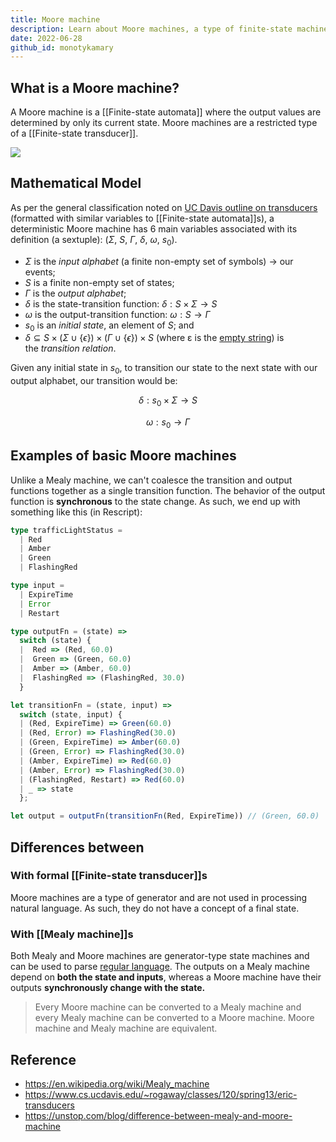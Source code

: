 ```yaml
---
title: Moore machine
description: Learn about Moore machines, a type of finite-state machine where outputs depend only on current states, and explore their differences from Mealy machines and formal definitions.
date: 2022-06-28
github_id: monotykamary
---
```


## What is a Moore machine?

A Moore machine is a [[Finite-state automata]] where the output values are determined by only its current state. Moore machines are a restricted type of a [[Finite-state transducer]].

![](assets/moore-machine_moore_machine.webp)

## Mathematical Model

As per the general classification noted on [UC Davis outline on transducers](https://www.cs.ucdavis.edu/~rogaway/classes/120/spring13/eric-transducers) (formatted with similar variables to [[Finite-state automata]]s), a deterministic Moore machine has 6 main variables associated with its definition (a sextuple): ($\Sigma$, $S$, $\Gamma$, $\delta$, $\omega$, $s_0$).

- $\Sigma$ is the _input alphabet_ (a finite non-empty set of symbols) -> our events;
- $S$ is a finite non-empty set of states;
- $\Gamma$ is the *output alphabet*;
- $\delta$ is the state-transition function: $\delta: S \times \Sigma \rightarrow S$
- $\omega$ is the output-transition function: $\omega: S \rightarrow \Gamma$
- $s_0$ is an _initial state_, an element of $S$; and
- $\delta \subseteq S \times (\Sigma \cup \{\epsilon\}) \times (\Gamma \cup \{\epsilon\}) \times S$ (where ε is the [empty string](https://en.wikipedia.org/wiki/Empty_string "Empty string")) is the *transition relation*.

Given any initial state in $s_0$, to transition our state to the next state with our output alphabet, our transition would be:

$$
\delta: s_0 \times \Sigma \rightarrow S
$$

$$
\omega: s_0 \rightarrow \Gamma
$$

## Examples of basic Moore machines

Unlike a Mealy machine, we can't coalesce the transition and output functions together as a single transition function. The behavior of the output function is **synchronous** to the state change. As such, we end up with something like this (in Rescript):

```typescript
type trafficLightStatus =
  | Red
  | Amber
  | Green
  | FlashingRed

type input =
  | ExpireTime
  | Error
  | Restart

type outputFn = (state) =>
  switch (state) {
  |  Red => (Red, 60.0)
  |  Green => (Green, 60.0)
  |  Amber => (Amber, 60.0)
  |  FlashingRed => (FlashingRed, 30.0)
  }

let transitionFn = (state, input) =>
  switch (state, input) {
  | (Red, ExpireTime) => Green(60.0)
  | (Red, Error) => FlashingRed(30.0)
  | (Green, ExpireTime) => Amber(60.0)
  | (Green, Error) => FlashingRed(30.0)
  | (Amber, ExpireTime) => Red(60.0)
  | (Amber, Error) => FlashingRed(30.0)
  | (FlashingRed, Restart) => Red(60.0)
  | _ => state
  };

let output = outputFn(transitionFn(Red, ExpireTime)) // (Green, 60.0)
```

## Differences between

### With formal [[Finite-state transducer]]s

Moore machines are a type of generator and are not used in processing natural language. As such, they do not have a concept of a final state.

### With [[Mealy machine]]s

Both Mealy and Moore machines are generator-type state machines and can be used to parse [regular language](https://en.wikipedia.org/wiki/Regular_language). The outputs on a Mealy machine depend on **both the state and inputs**, whereas a Moore machine have their outputs **synchronously change with the state.**

> Every Moore machine can be converted to a Mealy machine and every Mealy machine can be converted to a Moore machine. Moore machine and Mealy machine are equivalent.

## Reference

- https://en.wikipedia.org/wiki/Mealy_machine
- https://www.cs.ucdavis.edu/~rogaway/classes/120/spring13/eric-transducers
- https://unstop.com/blog/difference-between-mealy-and-moore-machine

